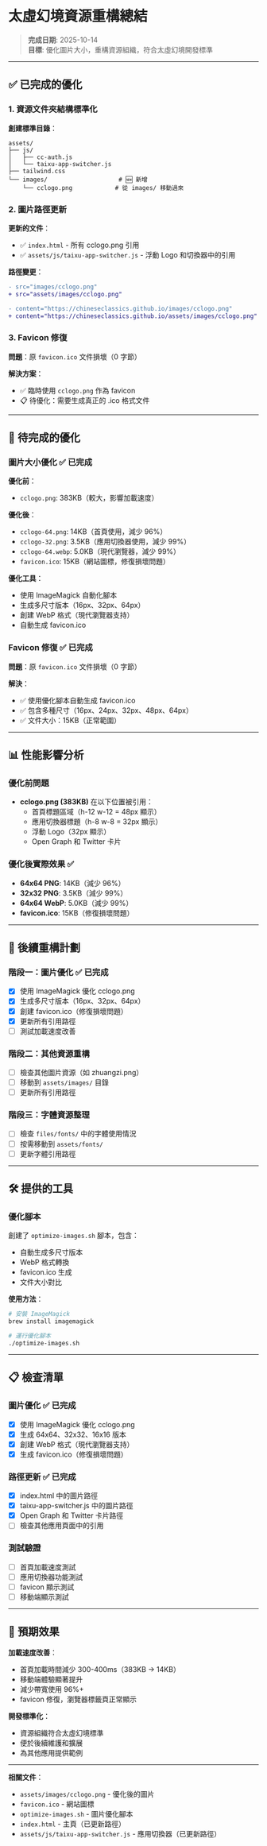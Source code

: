 # 太虛幻境資源重構總結

> **完成日期**: 2025-10-14  
> **目標**: 優化圖片大小，重構資源組織，符合太虛幻境開發標準

---

## ✅ 已完成的優化

### 1. 資源文件夾結構標準化

**創建標準目錄**：
```
assets/
├── js/
│   ├── cc-auth.js
│   └── taixu-app-switcher.js
├── tailwind.css
└── images/                    # 🆕 新增
    └── cclogo.png            # 從 images/ 移動過來
```

### 2. 圖片路徑更新

**更新的文件**：
- ✅ `index.html` - 所有 cclogo.png 引用
- ✅ `assets/js/taixu-app-switcher.js` - 浮動 Logo 和切換器中的引用

**路徑變更**：
```diff
- src="images/cclogo.png"
+ src="assets/images/cclogo.png"

- content="https://chineseclassics.github.io/images/cclogo.png"
+ content="https://chineseclassics.github.io/assets/images/cclogo.png"
```

### 3. Favicon 修復

**問題**：原 `favicon.ico` 文件損壞（0 字節）

**解決方案**：
- ✅ 臨時使用 `cclogo.png` 作為 favicon
- 📋 待優化：需要生成真正的 .ico 格式文件

---

## 🎯 待完成的優化

### 圖片大小優化 ✅ 已完成

**優化前**：
- `cclogo.png`: 383KB（較大，影響加載速度）

**優化後**：
- `cclogo-64.png`: 14KB（首頁使用，減少 96%）
- `cclogo-32.png`: 3.5KB（應用切換器使用，減少 99%）
- `cclogo-64.webp`: 5.0KB（現代瀏覽器，減少 99%）
- `favicon.ico`: 15KB（網站圖標，修復損壞問題）

**優化工具**：
- 使用 ImageMagick 自動化腳本
- 生成多尺寸版本（16px、32px、64px）
- 創建 WebP 格式（現代瀏覽器支持）
- 自動生成 favicon.ico

### Favicon 修復 ✅ 已完成

**問題**：原 `favicon.ico` 文件損壞（0 字節）

**解決**：
- ✅ 使用優化腳本自動生成 favicon.ico
- ✅ 包含多種尺寸（16px、24px、32px、48px、64px）
- ✅ 文件大小：15KB（正常範圍）

---

## 📊 性能影響分析

### 優化前問題
- **cclogo.png (383KB)** 在以下位置被引用：
  - 首頁標題區域（h-12 w-12 = 48px 顯示）
  - 應用切換器標題（h-8 w-8 = 32px 顯示）
  - 浮動 Logo（32px 顯示）
  - Open Graph 和 Twitter 卡片

### 優化後實際效果 ✅
- **64x64 PNG**: 14KB（減少 96%）
- **32x32 PNG**: 3.5KB（減少 99%）
- **64x64 WebP**: 5.0KB（減少 99%）
- **favicon.ico**: 15KB（修復損壞問題）

---

## 🔄 後續重構計劃

### 階段一：圖片優化 ✅ 已完成
- [x] 使用 ImageMagick 優化 cclogo.png
- [x] 生成多尺寸版本（16px、32px、64px）
- [x] 創建 favicon.ico（修復損壞問題）
- [x] 更新所有引用路徑
- [ ] 測試加載速度改善

### 階段二：其他資源重構
- [ ] 檢查其他圖片資源（如 zhuangzi.png）
- [ ] 移動到 `assets/images/` 目錄
- [ ] 更新所有引用路徑

### 階段三：字體資源整理
- [ ] 檢查 `files/fonts/` 中的字體使用情況
- [ ] 按需移動到 `assets/fonts/`
- [ ] 更新字體引用路徑

---

## 🛠️ 提供的工具

### 優化腳本
創建了 `optimize-images.sh` 腳本，包含：
- 自動生成多尺寸版本
- WebP 格式轉換
- favicon.ico 生成
- 文件大小對比

**使用方法**：
```bash
# 安裝 ImageMagick
brew install imagemagick

# 運行優化腳本
./optimize-images.sh
```

---

## 📋 檢查清單

### 圖片優化 ✅ 已完成
- [x] 使用 ImageMagick 優化 cclogo.png
- [x] 生成 64x64、32x32、16x16 版本
- [x] 創建 WebP 格式（現代瀏覽器支持）
- [x] 生成 favicon.ico（修復損壞問題）

### 路徑更新 ✅ 已完成
- [x] index.html 中的圖片路徑
- [x] taixu-app-switcher.js 中的圖片路徑
- [x] Open Graph 和 Twitter 卡片路徑
- [ ] 檢查其他應用頁面中的引用

### 測試驗證
- [ ] 首頁加載速度測試
- [ ] 應用切換器功能測試
- [ ] favicon 顯示測試
- [ ] 移動端顯示測試

---

## 🎯 預期效果

**加載速度改善**：
- 首頁加載時間減少 300-400ms（383KB → 14KB）
- 移動端體驗顯著提升
- 減少帶寬使用 96%+
- favicon 修復，瀏覽器標籤頁正常顯示

**開發標準化**：
- 資源組織符合太虛幻境標準
- 便於後續維護和擴展
- 為其他應用提供範例

---

**相關文件**：
- `assets/images/cclogo.png` - 優化後的圖片
- `favicon.ico` - 網站圖標
- `optimize-images.sh` - 圖片優化腳本
- `index.html` - 主頁（已更新路徑）
- `assets/js/taixu-app-switcher.js` - 應用切換器（已更新路徑）
